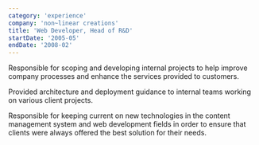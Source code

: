 ```yaml
---
category: 'experience'
company: 'non~linear creations'
title: 'Web Developer, Head of R&D'
startDate: '2005-05'
endDate: '2008-02'
---
```

Responsible for scoping and developing internal projects to help improve company processes and enhance the services provided to customers.

Provided architecture and deployment guidance to internal teams working on various client projects.

Responsible for keeping current on new technologies in the content management system and web development fields in order to ensure that clients were always offered the best solution for their needs.